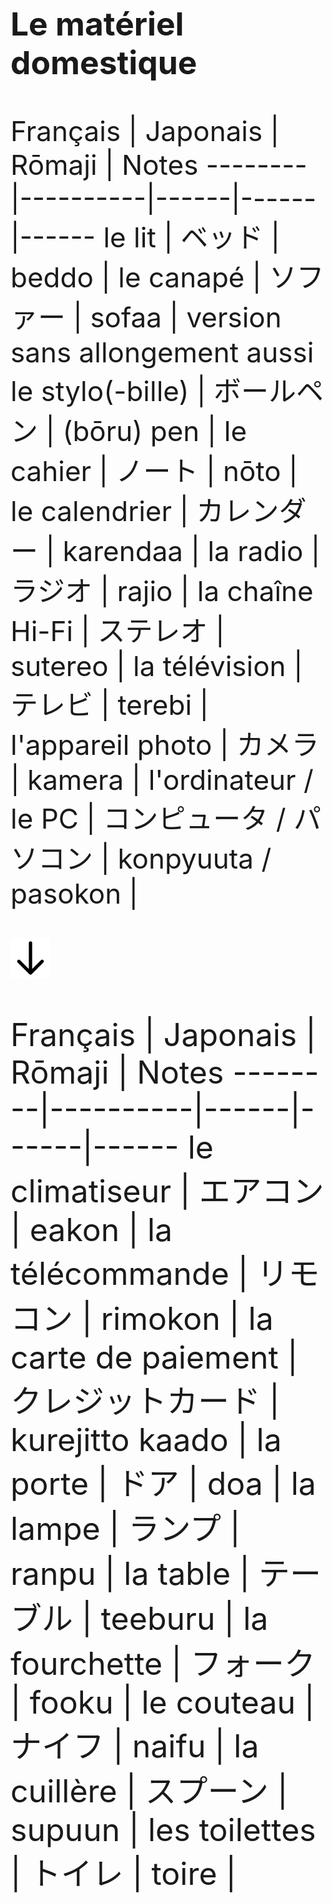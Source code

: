 <section style="font-size: 44px;" data-markdown>


### Le matériel domestique

Français | Japonais | R&#0333;maji | Notes
--------|----------|------|------|------
le lit | ベッド | beddo |
le canapé | ソファー | sofaa | version sans allongement aussi
le stylo(-bille) | ボールペン | (b&#0333;ru) pen |
le cahier | ノート | n&#0333;to |
le calendrier | カレンダー | karendaa |
la radio | ラジオ | rajio |
la chaîne Hi-Fi | ステレオ | sutereo |
la télévision | テレビ | terebi |
l'appareil photo | カメラ | kamera |
l'ordinateur / le PC | コンピュータ / パソコン | konpyuuta / pasokon |

<img src="arrow-bot.png" height="64px" width="64px">

</section>
<section style="font-size: 50px;" data-markdown>


Français | Japonais | R&#0333;maji | Notes
--------|----------|------|------|------
le climatiseur | エアコン | eakon |
la télécommande | リモコン | rimokon |
la carte de paiement | クレジットカード | kurejitto kaado |
la porte | ドア | doa |
la lampe | ランプ | ranpu |
la table | テーブル | teeburu |
la fourchette | フォーク | fooku |
le couteau | ナイフ | naifu |
la cuillère | スプーン | supuun |
les toilettes | トイレ | toire |
